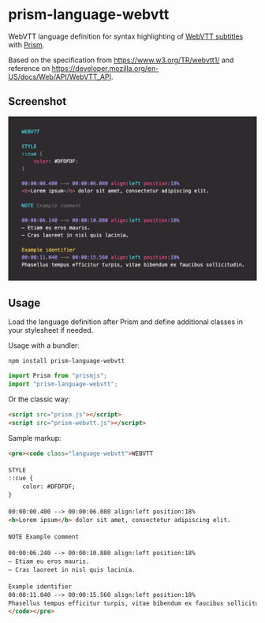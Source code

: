 # prism-language-webvtt

WebVTT language definition for syntax highlighting of [WebVTT subtitles](https://en.wikipedia.org/wiki/WebVTT) with [Prism](https://prismjs.com).

Based on the specification from https://www.w3.org/TR/webvtt1/ and reference on https://developer.mozilla.org/en-US/docs/Web/API/WebVTT_API.

## Screenshot

![Screenshot of WebVTT highlighting](screenshot.png)

## Usage

Load the language definition after Prism and define additional classes in your stylesheet if needed.

Usage with a bundler:

```console
npm install prism-language-webvtt
```

```js
import Prism from "prismjs";
import "prism-language-webvtt";
```

Or the classic way:

```html
<script src="prism.js"></script>
<script src="prism-webvtt.js"></script>
```

Sample markup:

```html
<pre><code class="language-webvtt">WEBVTT

STYLE
::cue {
    color: #DFDFDF;
}

00:00:00.400 --> 00:00:06.080 align:left position:18%
<b>Lorem ipsum</b> dolor sit amet, consectetur adipiscing elit.

NOTE Example comment

00:00:06.240 --> 00:00:10.880 align:left position:18%
— Etiam eu eros mauris.
— Cras laoreet in nisl quis lacinia.

Example identifier
00:00:11.040 --> 00:00:15.560 align:left position:18%
Phasellus tempus efficitur turpis, vitae bibendum ex faucibus sollicitudin.
</code></pre>
```
